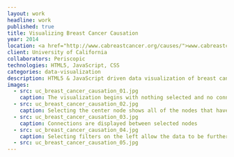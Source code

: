 ```yaml
---
layout: work
headline: work
published: true
title: Visualizing Breast Cancer Causation
year: 2014
location: <a href="http://www.cabreastcancer.org/causes/">www.cabreastcancer.org/causes</a>
client: University of California
collaborators: Periscopic
technologies: HTML5, JavaScript, CSS
categories: data-visualization
description: HTML5 & JavaScript driven data visualization of breast cancer causation
images:
  - src: uc_breast_cancer_causation_01.jpg
    caption: The visualization begins with nothing selected and no connections shown
  - src: uc_breast_cancer_causation_02.jpg
    caption: Selecting the center node shows all of the nodes that have a direct correlation
  - src: uc_breast_cancer_causation_03.jpg
    caption: Connections are displayed between selected nodes
  - src: uc_breast_cancer_causation_04.jpg
    caption: Selecting filters on the left allow the data to be further trimmed
  - src: uc_breast_cancer_causation_05.jpg
---
```

